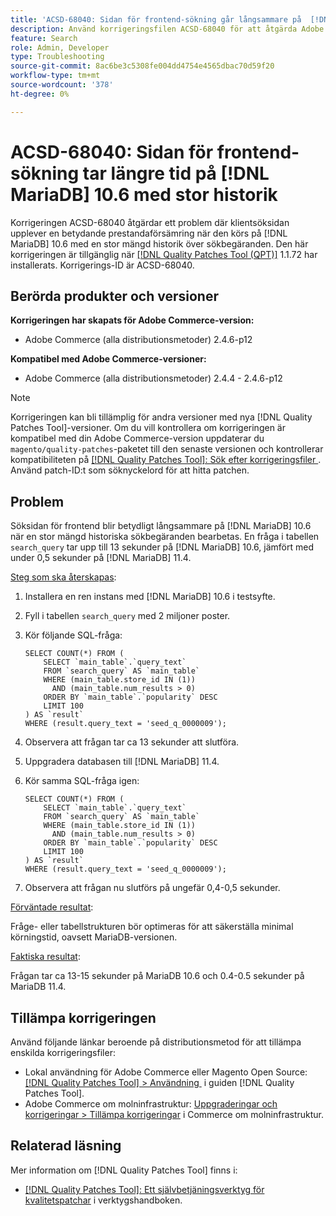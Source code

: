```yaml
---
title: 'ACSD-68040: Sidan för frontend-sökning går långsammare på  [!DNL MariaDB] 10.6 med stor sökhistorik'
description: Använd korrigeringsfilen ACSD-68040 för att åtgärda Adobe Commerce-problemet där söksidan i klientprogrammet uppvisar betydande prestandaförsämringar när den körs på  [!DNL MariaDB] 10.6 med en stor mängd tidigare sökbegäranden.
feature: Search
role: Admin, Developer
type: Troubleshooting
source-git-commit: 8ac6be3c5308fe004dd4754e4565dbac70d59f20
workflow-type: tm+mt
source-wordcount: '378'
ht-degree: 0%

---
```



# ACSD-68040: Sidan för frontend-sökning tar längre tid på [!DNL MariaDB] 10.6 med stor historik

Korrigeringen ACSD-68040 åtgärdar ett problem där klientsöksidan upplever en betydande prestandaförsämring när den körs på [!DNL MariaDB] 10.6 med en stor mängd historik över sökbegäranden. Den här korrigeringen är tillgänglig när [[!DNL Quality Patches Tool (QPT)]](/help/tools/quality-patches-tool/quality-patches-tool-to-self-serve-quality-patches.md) 1.1.72 har installerats. Korrigerings-ID är ACSD-68040.

## Berörda produkter och versioner

**Korrigeringen har skapats för Adobe Commerce-version:**

* Adobe Commerce (alla distributionsmetoder) 2.4.6-p12

**Kompatibel med Adobe Commerce-versioner:**

* Adobe Commerce (alla distributionsmetoder) 2.4.4 - 2.4.6-p12

>[!NOTE]
>
>Korrigeringen kan bli tillämplig för andra versioner med nya [!DNL Quality Patches Tool]-versioner. Om du vill kontrollera om korrigeringen är kompatibel med din Adobe Commerce-version uppdaterar du `magento/quality-patches`-paketet till den senaste versionen och kontrollerar kompatibiliteten på [[!DNL Quality Patches Tool]: Sök efter korrigeringsfiler &#x200B;](https://experienceleague.adobe.com/tools/commerce-quality-patches/index.html). Använd patch-ID:t som söknyckelord för att hitta patchen.

## Problem

Söksidan för frontend blir betydligt långsammare på [!DNL MariaDB] 10.6 när en stor mängd historiska sökbegäranden bearbetas. En fråga i tabellen `search_query` tar upp till 13 sekunder på [!DNL MariaDB] 10.6, jämfört med under 0,5 sekunder på [!DNL MariaDB] 11.4.

<u>Steg som ska återskapas</u>:

1. Installera en ren instans med [!DNL MariaDB] 10.6 i testsyfte.
1. Fyll i tabellen `search_query` med 2 miljoner poster.
1. Kör följande SQL-fråga:

   ```
   SELECT COUNT(*) FROM (
       SELECT `main_table`.`query_text`
       FROM `search_query` AS `main_table`
       WHERE (main_table.store_id IN (1))
         AND (main_table.num_results > 0)
       ORDER BY `main_table`.`popularity` DESC
       LIMIT 100
   ) AS `result`
   WHERE (result.query_text = 'seed_q_0000009');
   ```

1. Observera att frågan tar ca 13 sekunder att slutföra.
1. Uppgradera databasen till [!DNL MariaDB] 11.4.
1. Kör samma SQL-fråga igen:

   ```
   SELECT COUNT(*) FROM (
       SELECT `main_table`.`query_text`
       FROM `search_query` AS `main_table`
       WHERE (main_table.store_id IN (1))
         AND (main_table.num_results > 0)
       ORDER BY `main_table`.`popularity` DESC
       LIMIT 100
   ) AS `result`
   WHERE (result.query_text = 'seed_q_0000009');
   ```

1. Observera att frågan nu slutförs på ungefär 0,4-0,5 sekunder.

<u>Förväntade resultat</u>:

Fråge- eller tabellstrukturen bör optimeras för att säkerställa minimal körningstid, oavsett MariaDB-versionen.

<u>Faktiska resultat</u>:

Frågan tar ca 13-15 sekunder på MariaDB 10.6 och 0.4-0.5 sekunder på MariaDB 11.4.

## Tillämpa korrigeringen

Använd följande länkar beroende på distributionsmetod för att tillämpa enskilda korrigeringsfiler:

* Lokal användning för Adobe Commerce eller Magento Open Source: [[!DNL Quality Patches Tool] > Användning &#x200B;](/help/tools/quality-patches-tool/usage.md) i guiden [!DNL Quality Patches Tool].
* Adobe Commerce om molninfrastruktur: [Uppgraderingar och korrigeringar > Tillämpa korrigeringar](https://experienceleague.adobe.com/docs/commerce-cloud-service/user-guide/develop/upgrade/apply-patches.html) i Commerce om molninfrastruktur.

## Relaterad läsning

Mer information om [!DNL Quality Patches Tool] finns i:

* [[!DNL Quality Patches Tool]: Ett självbetjäningsverktyg för kvalitetspatchar](/help/tools/quality-patches-tool/quality-patches-tool-to-self-serve-quality-patches.md) i verktygshandboken.
